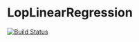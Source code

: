 # LopLinearRegression

[![Build Status](https://github.com/machkoouroke/LopLinearRegression.jl/actions/workflows/CI.yml/badge.svg?branch=master)](https://github.com/machkoouroke/LopLinearRegression.jl/actions/workflows/CI.yml?query=branch%3Amaster)
